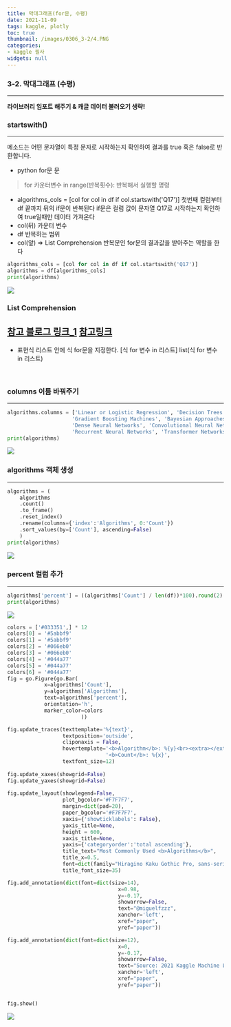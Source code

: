 ```yaml
---
title: 막대그래프(for문, 수평)
date: 2021-11-09
tags: kaggle, plotly
toc: true
thumbnail: /images/0306_3-2/4.PNG
categories: 
- kaggle 필사
widgets: null
---
```


### **3-2. 막대그래프 (수평)**
---
**라이브러리 임포트 해주기 & 캐글 데이터 불러오기 생략!**
<br>

### **startswith()**
---
메소드는 어떤 문자열이 특정 문자로 시작하는지 확인하여 결과를 true 혹은 false로 반환합니다.
<br>
- python for문 문
>for 카운터변수 in range(반복횟수):
>    반복해서 실행할 명령

- algorithms_cols = [col for col in df if col.startswith('Q17')]
첫번째 컬럼부터 df 끝까지 뒤의 if문이 반복된다
if문은 컬럼 값이 문자열 Q17로 시작하는지 확인하여 true일때만 데이터 가져온다
- col(뒤)
카운터 변수
- df
반복하는 범위
- col(앞) => List Comprehension
반복문인 for문의 결과값을 받아주는 역할을 한다

```python
algorithms_cols = [col for col in df if col.startswith('Q17')]
algorithms = df[algorithms_cols]
print(algorithms)
```
![](/images/0306_3-2/1.PNG)
<br>

### **List Comprehension**
[참고 블로그 링크_1](https://yjs-program.tistory.com/177)
[참고링크](https://dojang.io/mod/page/view.php?id=2285)
---
- 표현식
리스트 안에 식 for문을 지정한다.
[식 for 변수 in 리스트]
list(식 for 변수 in 리스트)


<br>

### **columns 이름 바꿔주기**
---
```python
algorithms.columns = ['Linear or Logistic Regression', 'Decision Trees or Random Forests', 
                     'Gradient Boosting Machines', 'Bayesian Approaches', 'Evolutionary Approaches', 
                     'Dense Neural Networks', 'Convolutional Neural Networks', 'Generative Adversarial Networks',
                     'Recurrent Neural Networks', 'Transformer Networks', 'None', 'Other']
print(algorithms)
```
![](/images/0306_3-2/2.PNG)
<br>

### **algorithms 객체 생성**
---

```python
algorithms = (
    algorithms
    .count()
    .to_frame()
    .reset_index()
    .rename(columns={'index':'Algorithms', 0:'Count'})
    .sort_values(by=['Count'], ascending=False)
    )
print(algorithms)
```
![](/images/0306_3-2/3.PNG)
<br>

### **percent 컬럼 추가**
---
```python
algorithms['percent'] = ((algorithms['Count'] / len(df))*100).round(2).astype(str) + '%'
print(algorithms)
```
![](/images/0306_3-2/5.PNG)
<br>

```python
colors = ['#033351',] * 12
colors[0] = '#5abbf9'
colors[1] = '#5abbf9'
colors[2] = '#066eb0'
colors[3] = '#066eb0'
colors[4] = '#044a77'
colors[5] = '#044a77'
colors[6] = '#044a77'
fig = go.Figure(go.Bar(
            x=algorithms['Count'],
            y=algorithms['Algorithms'],
            text=algorithms['percent'],
            orientation='h',
            marker_color=colors
                        ))

fig.update_traces(texttemplate='%{text}', 
                  textposition='outside',
                  cliponaxis = False,
                  hovertemplate='<b>Algorithm</b>: %{y}<br><extra></extra>'+
                                '<b>Count</b>: %{x}',
                  textfont_size=12)
                  
fig.update_xaxes(showgrid=False)
fig.update_yaxes(showgrid=False)
 
fig.update_layout(showlegend=False, 
                  plot_bgcolor='#F7F7F7', 
                  margin=dict(pad=20),
                  paper_bgcolor='#F7F7F7',
                  xaxis={'showticklabels': False},
                  yaxis_title=None,
                  height = 600,
                  xaxis_title=None,
                  yaxis={'categoryorder':'total ascending'},
                  title_text="Most Commonly Used <b>Algorithms</b>",
                  title_x=0.5,
                  font=dict(family="Hiragino Kaku Gothic Pro, sans-serif", size=15, color='#000000'),
                  title_font_size=35)

fig.add_annotation(dict(font=dict(size=14),
                                    x=0.98,
                                    y=-0.17,
                                    showarrow=False,
                                    text="@miguelfzzz",
                                    xanchor='left',
                                    xref="paper",
                                    yref="paper"))

fig.add_annotation(dict(font=dict(size=12),
                                    x=0,
                                    y=-0.17,
                                    showarrow=False,
                                    text="Source: 2021 Kaggle Machine Learning & Data Science Survey",
                                    xanchor='left',
                                    xref="paper",
                                    yref="paper"))


fig.show()
```
![](/images/0306_3-2/4.PNG)
<br>
<br>
<br>